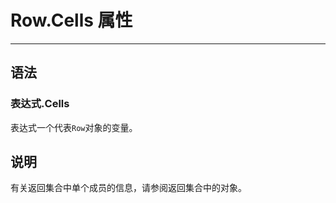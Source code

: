 # Row.Cells 属性
            
---

## 语法

### 表达式.Cells

表达式一个代表`Row`对象的变量。

## 说明

有关返回集合中单个成员的信息，请参阅返回集合中的对象。
